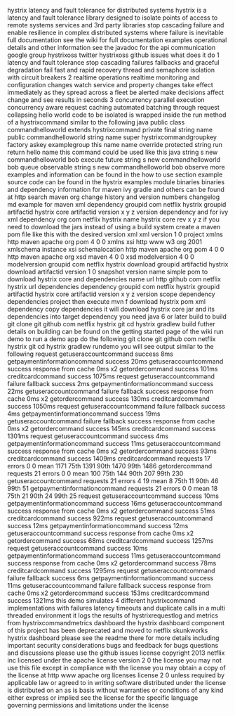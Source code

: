 hystrix latency and fault tolerance for distributed systems hystrix is a latency and fault tolerance library designed to isolate points of access to remote systems services and 3rd party libraries stop cascading failure and enable resilience in complex distributed systems where failure is inevitable full documentation see the wiki for full documentation examples operational details and other information see the javadoc for the api communication google group hystrixoss twitter hystrixoss github issues what does it do 1 latency and fault tolerance stop cascading failures fallbacks and graceful degradation fail fast and rapid recovery thread and semaphore isolation with circuit breakers 2 realtime operations realtime monitoring and configuration changes watch service and property changes take effect immediately as they spread across a fleet be alerted make decisions affect change and see results in seconds 3 concurrency parallel execution concurrency aware request caching automated batching through request collapsing hello world code to be isolated is wrapped inside the run method of a hystrixcommand similar to the following java public class commandhelloworld extends hystrixcommand private final string name public commandhelloworld string name super hystrixcommandgroupkey factory askey examplegroup this name name override protected string run return hello name this command could be used like this java string s new commandhelloworld bob execute future string s new commandhelloworld bob queue observable string s new commandhelloworld bob observe more examples and information can be found in the how to use section example source code can be found in the hystrix examples module binaries binaries and dependency information for maven ivy gradle and others can be found at http search maven org change history and version numbers changelog md example for maven xml dependency groupid com netflix hystrix groupid artifactid hystrix core artifactid version x y z version dependency and for ivy xml dependency org com netflix hystrix name hystrix core rev x y z if you need to download the jars instead of using a build system create a maven pom file like this with the desired version xml xml version 1 0 project xmlns http maven apache org pom 4 0 0 xmlns xsi http www w3 org 2001 xmlschema instance xsi schemalocation http maven apache org pom 4 0 0 http maven apache org xsd maven 4 0 0 xsd modelversion 4 0 0 modelversion groupid com netflix hystrix download groupid artifactid hystrix download artifactid version 1 0 snapshot version name simple pom to download hystrix core and dependencies name url http github com netflix hystrix url dependencies dependency groupid com netflix hystrix groupid artifactid hystrix core artifactid version x y z version scope dependency dependencies project then execute mvn f download hystrix pom xml dependency copy dependencies it will download hystrix core jar and its dependencies into target dependency you need java 6 or later build to build git clone git github com netflix hystrix git cd hystrix gradlew build futher details on building can be found on the getting started page of the wiki run demo to run a demo app do the following git clone git github com netflix hystrix git cd hystrix gradlew rundemo you will see output similar to the following request getuseraccountcommand success 8ms getpaymentinformationcommand success 20ms getuseraccountcommand success response from cache 0ms x2 getordercommand success 101ms creditcardcommand success 1075ms request getuseraccountcommand failure fallback success 2ms getpaymentinformationcommand success 22ms getuseraccountcommand failure fallback success response from cache 0ms x2 getordercommand success 130ms creditcardcommand success 1050ms request getuseraccountcommand failure fallback success 4ms getpaymentinformationcommand success 19ms getuseraccountcommand failure fallback success response from cache 0ms x2 getordercommand success 145ms creditcardcommand success 1301ms request getuseraccountcommand success 4ms getpaymentinformationcommand success 11ms getuseraccountcommand success response from cache 0ms x2 getordercommand success 93ms creditcardcommand success 1409ms creditcardcommand requests 17 errors 0 0 mean 1171 75th 1391 90th 1470 99th 1486 getordercommand requests 21 errors 0 0 mean 100 75th 144 90th 207 99th 230 getuseraccountcommand requests 21 errors 4 19 mean 8 75th 11 90th 46 99th 51 getpaymentinformationcommand requests 21 errors 0 0 mean 18 75th 21 90th 24 99th 25 request getuseraccountcommand success 10ms getpaymentinformationcommand success 16ms getuseraccountcommand success response from cache 0ms x2 getordercommand success 51ms creditcardcommand success 922ms request getuseraccountcommand success 12ms getpaymentinformationcommand success 12ms getuseraccountcommand success response from cache 0ms x2 getordercommand success 68ms creditcardcommand success 1257ms request getuseraccountcommand success 10ms getpaymentinformationcommand success 11ms getuseraccountcommand success response from cache 0ms x2 getordercommand success 78ms creditcardcommand success 1295ms request getuseraccountcommand failure fallback success 6ms getpaymentinformationcommand success 11ms getuseraccountcommand failure fallback success response from cache 0ms x2 getordercommand success 153ms creditcardcommand success 1321ms this demo simulates 4 different hystrixcommand implementations with failures latency timeouts and duplicate calls in a multi threaded environment it logs the results of hystrixrequestlog and metrics from hystrixcommandmetrics dashboard the hystrix dashboard component of this project has been deprecated and moved to netflix skunkworks hystrix dashboard please see the readme there for more details including important security considerations bugs and feedback for bugs questions and discussions please use the github issues license copyright 2013 netflix inc licensed under the apache license version 2 0 the license you may not use this file except in compliance with the license you may obtain a copy of the license at http www apache org licenses license 2 0 unless required by applicable law or agreed to in writing software distributed under the license is distributed on an as is basis without warranties or conditions of any kind either express or implied see the license for the specific language governing permissions and limitations under the license